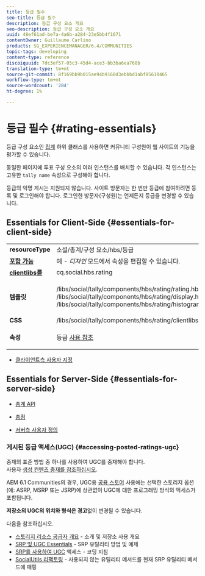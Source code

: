 ```yaml
---
title: 등급 필수
seo-title: 등급 필수
description: 등급 구성 요소 개요
seo-description: 등급 구성 요소 개요
uuid: 48ef61ad-be7a-4a6b-a284-23e5bb4f1671
contentOwner: Guillaume Carlino
products: SG_EXPERIENCEMANAGER/6.4/COMMUNITIES
topic-tags: developing
content-type: reference
discoiquuid: 7dc3ef57-05c3-45d4-ace3-bb3ba6ea768b
translation-type: tm+mt
source-git-commit: 8f169bb9b015ae94b9160d3ebbbd1abf85610465
workflow-type: tm+mt
source-wordcount: '284'
ht-degree: 1%

---
```



# 등급 필수 {#rating-essentials}

등급 구성 요소인 [집계](tally.md) 하위 클래스를 사용하면 커뮤니티 구성원이 웹 사이트의 기능을 평가할 수 있습니다.

동일한 페이지에 투표 구성 요소의 여러 인스턴스를 배치할 수 있습니다. 각 인스턴스는 고유한 `tally name` 속성으로 구성해야 합니다.

등급의 익명 게시는 지원되지 않습니다. 사이트 방문자는 한 번만 등급에 참여하려면 등록 및 로그인해야 합니다. 로그인한 방문자(구성원)는 언제든지 등급을 변경할 수 있습니다.

## Essentials for Client-Side {#essentials-for-client-side}

<table> 
 <tbody> 
  <tr> 
   <td> <strong>resourceType</strong></td> 
   <td> 소셜/총계/구성 요소/hbs/등급</td> 
  </tr> 
  <tr> 
   <td> <a href="scf.md#add-or-include-a-communities-component"><strong>포함 가능</strong></a></td> 
   <td>예 - <i>디자인 </i>모드에서 속성을 편집할 수 있습니다.</td> 
  </tr> 
  <tr> 
   <td> <a href="client-customize.md#clientlibs-for-scf"><strong>clientlibs를</strong></a></td> 
   <td> cq.social.hbs.rating</td> 
  </tr> 
  <tr> 
   <td> <strong>템플릿</strong></td> 
   <td><p> /libs/social/tally/components/hbs/rating/rating.hbs<br /> /libs/social/tally/components/hbs/rating/display.hbs<br /> /libs/social/tally/components/hbs/rating/histogram.hbs</p> </td> 
  </tr> 
  <tr> 
   <td><strong>CSS</strong></td> 
   <td> /libs/social/tally/components/hbs/rating/clientlibs/ratingcomponent.css</td> 
  </tr> 
  <tr> 
   <td><strong>속성</strong></td> 
   <td><p>등급 <a href="rating.md">사용 참조</a></p> </td> 
  </tr> 
 </tbody> 
</table>

* [클라이언트측 사용자 지정](client-customize.md)

## Essentials for Server-Side {#essentials-for-server-side}

* [총계 API](https://helpx.adobe.com/experience-manager/6-4/sites/developing/using/reference-materials/javadoc/com/adobe/cq/social/tally/client/api/package-summary.html)

* [총점](https://helpx.adobe.com/experience-manager/6-4/sites/developing/using/reference-materials/javadoc/com/adobe/cq/social/tally/client/endpoints/package-summary.html)

* [서버측 사용자 정의](server-customize.md)

### 게시된 등급 액세스(UGC) {#accessing-posted-ratings-ugc}

중재의 표준 방법 중 하나를 사용하여 UGC를 중재해야 합니다.\
사용자 [생성 컨텐츠 중재를 참조하십시오](moderate-ugc.md).

AEM 6.1 Communities의 경우, UGC용 [공용 스토어](working-with-srp.md) 사용에는 선택한 스토리지 옵션(예: ASRP, MSRP 또는 JSRP)에 상관없이 UGC에 대한 프로그래밍 방식의 액세스가 포함됩니다.

**저장소의 UGC의 위치와 형식은 경고**&#x200B;없이 변경될 수 있습니다.

다음을 참조하십시오.

* [스토리지 리소스 공급자 개요](srp.md) - 소개 및 저장소 사용 개요
* [SRP 및 UGC Essentials](srp-and-ugc.md) - SRP 유틸리티 방법 및 예제
* [SRP를 사용하여 UGC](accessing-ugc-with-srp.md) 액세스 - 코딩 지침
* [SocialUtils 리팩토링](socialutils.md) - 사용되지 않는 유틸리티 메서드를 현재 SRP 유틸리티 메서드에 매핑

